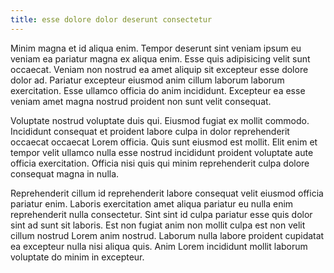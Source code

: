 ```yaml
---
title: esse dolore dolor deserunt consectetur
---
```


Minim magna et id aliqua enim. Tempor deserunt sint veniam ipsum eu veniam ea pariatur magna ex aliqua enim. Esse quis adipisicing velit sunt occaecat. Veniam non nostrud ea amet aliquip sit excepteur esse dolore dolor ad. Pariatur excepteur eiusmod anim cillum laborum laborum exercitation. Esse ullamco officia do anim incididunt. Excepteur ea esse veniam amet magna nostrud proident non sunt velit consequat.

Voluptate nostrud voluptate duis qui. Eiusmod fugiat ex mollit commodo. Incididunt consequat et proident labore culpa in dolor reprehenderit occaecat occaecat Lorem officia. Quis sunt eiusmod est mollit. Elit enim et tempor velit ullamco nulla esse nostrud incididunt proident voluptate aute officia exercitation. Officia nisi quis qui minim reprehenderit culpa dolore consequat magna in nulla.

Reprehenderit cillum id reprehenderit labore consequat velit eiusmod officia pariatur enim. Laboris exercitation amet aliqua pariatur eu nulla enim reprehenderit nulla consectetur. Sint sint id culpa pariatur esse quis dolor sint ad sunt sit laboris. Est non fugiat anim non mollit culpa est non velit cillum nostrud Lorem anim nostrud. Laborum nulla labore proident cupidatat ea excepteur nulla nisi aliqua quis. Anim Lorem incididunt mollit laborum voluptate do minim in excepteur.